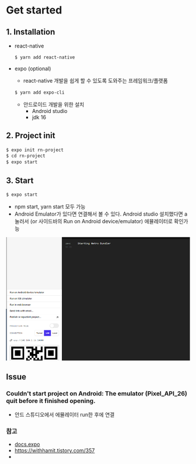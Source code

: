 # Get started
## 1. Installation
- react-native
  ```bash
  $ yarn add react-native
  ```
- expo (optional)
    - react-native 개발을 쉽게 할 수 있도록 도와주는 프레임워크/플랫폼
  ```bash
  $ yarn add expo-cli
  ``` 
  
  - 안드로이드 개발을 위한 설치
    - Android studio 
    - jdk 16

## 2. Project init
```bash
$ expo init rn-project
$ cd rn-project
$ expo start
```

## 3. Start
```bash
$ expo start
```
- npm start, yarn start 모두 가능
- Android Emulator가 있다면 연결해서 볼 수 있다. Android studio 설치했다면 a 눌러서 (or 사이드바의 Run on Android device/emulator) 에뮬레이터로 확인가능

![runExpo](../imgs/expoRun.png)

## Issue
### Couldn't start project on Android: The emulator (Pixel_API_26) quit before it finished opening.
- 안드 스튜디오에서 에뮬레이터 run한 후에 연결


### 참고
- [docs.expo](https://docs.expo.dev/)
- https://withhamit.tistory.com/357
- 

